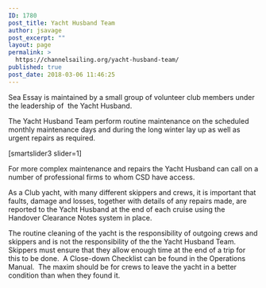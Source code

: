 ```yaml
---
ID: 1780
post_title: Yacht Husband Team
author: jsavage
post_excerpt: ""
layout: page
permalink: >
  https://channelsailing.org/yacht-husband-team/
published: true
post_date: 2018-03-06 11:46:25
---
```

<!-- wp:paragraph -->
<p>Sea Essay is maintained by a small group of volunteer club members under the leadership of&nbsp; the Yacht Husband.&nbsp;</p>
<!-- /wp:paragraph -->

<!-- wp:columns -->
<div class="wp-block-columns"><!-- wp:column {"width":33.33} -->
<div class="wp-block-column" style="flex-basis:33.33%"><!-- wp:paragraph -->
<p>The Yacht Husband Team perform routine maintenance on the scheduled monthly maintenance days and during the long winter lay up as well as urgent repairs as required.&nbsp; </p>
<!-- /wp:paragraph --></div>
<!-- /wp:column -->

<!-- wp:column {"width":66.66} -->
<div class="wp-block-column" style="flex-basis:66.66%"><!-- wp:paragraph -->
<p>  [smartslider3 slider=1]  </p>
<!-- /wp:paragraph --></div>
<!-- /wp:column --></div>
<!-- /wp:columns -->

<!-- wp:paragraph -->
<p>For more complex maintenance and repairs the Yacht Husband can call on a number of professional firms to whom CSD have access.   </p>
<!-- /wp:paragraph -->

<!-- wp:paragraph -->
<p>As a Club yacht, with many different skippers and crews, it is important that faults, damage and losses, together with details of any repairs made, are reported to the Yacht Husband at the end of each cruise using the Handover Clearance Notes system in place.</p>
<!-- /wp:paragraph -->

<!-- wp:paragraph -->
<p>The routine cleaning of the yacht is the responsibility of outgoing crews and skippers and is not the responsibility of the the Yacht Husband Team.&nbsp; Skippers must ensure that they allow enough time at the end of a trip for this to be done.&nbsp; A Close-down Checklist can be found in the Operations Manual.&nbsp; The maxim should be for crews to leave the yacht in a better condition than when they found it.</p>
<!-- /wp:paragraph -->
